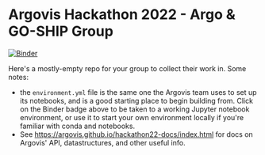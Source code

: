 # Argovis Hackathon 2022 - Argo & GO-SHIP Group

[![Binder](https://mybinder.org/badge_logo.svg)](https://mybinder.org/v2/gh/argovis/hackathon22-argo-goship/HEAD)

Here's a mostly-empty repo for your group to collect their work in. Some notes:

 - the `environment.yml` file is the same one the Argovis team uses to set up its notebooks, and is a good starting place to begin building from. Click on the Binder badge above to be taken to a working Jupyter notebook environment, or use it to start your own environment locally if you're familiar with conda and notebooks.
 - See https://argovis.github.io/hackathon22-docs/index.html for docs on Argovis' API, datastructures, and other useful info.
